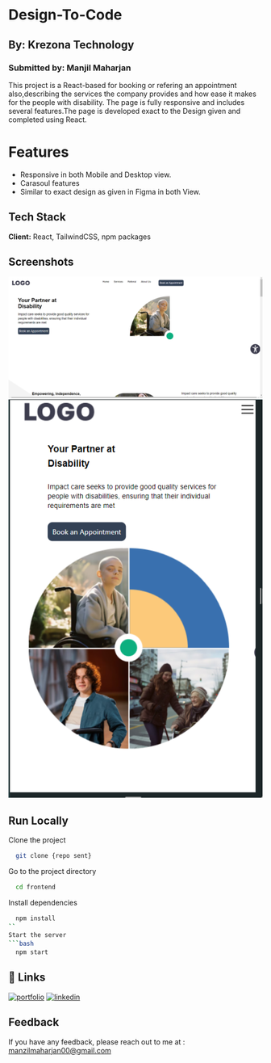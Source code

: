
# Design-To-Code
## By: Krezona Technology
### Submitted by: Manjil Maharjan

This project is a React-based for booking or refering an appointment also,describing the services the company provides and how ease it makes for the people with disability. The page is fully responsive and includes several features.The page is developed exact to the Design given and completed using React.

# Features
- Responsive in both Mobile and Desktop view.
- Carasoul features
- Similar to exact design as given in Figma in both View.

## Tech Stack
**Client:** React, TailwindCSS, npm packages


## Screenshots
![App Screenshot]( public/images/Krezona1.png)
![App Screenshot]( public/images/Krezona2.png )


## Run Locally

Clone the project
```bash
  git clone {repo sent}
```
Go to the project directory
```bash
  cd frontend
```
Install dependencies
```bash
  npm install
``
Start the server
```bash
  npm start
```

## 🔗 Links
[![portfolio](https://img.shields.io/badge/my_portfolio-000?style=for-the-badge&logo=ko-fi&logoColor=white)](https://manjilmaharjan-portfolio.netlify.app/)
[![linkedin](https://img.shields.io/badge/linkedin-0A66C2?style=for-the-badge&logo=linkedin&logoColor=white)](https://www.linkedin.com/in/manjil-maharjan/)



## Feedback

If you have any feedback, please reach out to me at :
manzilmaharjan00@gmail.com
